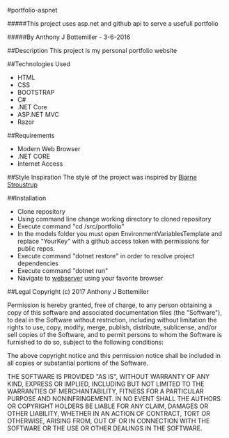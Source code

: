 #portfolio-aspnet

#####This project uses asp.net and github api to serve a usefull portfolio

#####By Anthony J Bottemiller - 3-6-2016

##Description
This project is my personal portfolio website

##Technologies Used
* HTML
* CSS
* BOOTSTRAP
* C#
* .NET Core
* ASP.NET MVC
* Razor

##Requirements
* Modern Web Browser
* .NET CORE
* Internet Access

##Style Inspiration
The style of the project was inspired by [Bjarne Stroustrup](http://www.stroustrup.com/)

##Installation
* Clone repository
* Using command line change working directory to cloned repository
* Execute command "cd /src/portfolio"
* In the models folder you must open EnvironmentVariablesTemplate and replace "YourKey" with a github access token with permissions for public repos.
* Execute command "dotnet restore" in order to resolve project dependencies
* Execute command "dotnet run"
* Navigate to [webserver](http://localhost:5000) using your favorite browser

##Legal
Copyright (c) 2017 Anthony J Bottemiller

Permission is hereby granted, free of charge, to any person obtaining a copy of this software and associated documentation files (the "Software"), to deal in the Software without restriction, including without limitation the rights to use, copy, modify, merge, publish, distribute, sublicense, and/or sell copies of the Software, and to permit persons to whom the Software is furnished to do so, subject to the following conditions:

The above copyright notice and this permission notice shall be included in all copies or substantial portions of the Software.

THE SOFTWARE IS PROVIDED "AS IS", WITHOUT WARRANTY OF ANY KIND, EXPRESS OR IMPLIED, INCLUDING BUT NOT LIMITED TO THE WARRANTIES OF MERCHANTABILITY, FITNESS FOR A PARTICULAR PURPOSE AND NONINFRINGEMENT. IN NO EVENT SHALL THE AUTHORS OR COPYRIGHT HOLDERS BE LIABLE FOR ANY CLAIM, DAMAGES OR OTHER LIABILITY, WHETHER IN AN ACTION OF CONTRACT, TORT OR OTHERWISE, ARISING FROM, OUT OF OR IN CONNECTION WITH THE SOFTWARE OR THE USE OR OTHER DEALINGS IN THE SOFTWARE.